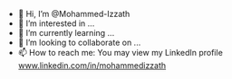- 👋 Hi, I’m @Mohammed-Izzath
- 👀 I’m interested in ...
- 🌱 I’m currently learning ...
- 💞️ I’m looking to collaborate on ...
- 📫 How to reach me: You may view my LinkedIn profile www.linkedin.com/in/mohammedizzath
